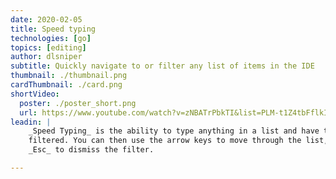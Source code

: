 ```yaml
---
date: 2020-02-05
title: Speed typing
technologies: [go]
topics: [editing]
author: dlsniper
subtitle: Quickly navigate to or filter any list of items in the IDE
thumbnail: ./thumbnail.png
cardThumbnail: ./card.png
shortVideo:
  poster: ./poster_short.png
  url: https://www.youtube.com/watch?v=zNBATrPbkTI&list=PLM-t1Z4tbFflkIOaap4P-BV30ZrZwrDld&index=25
leadin: |
    _Speed Typing_ is the ability to type anything in a list and have the results
    filtered. You can then use the arrow keys to move through the list, or press
    _Esc_ to dismiss the filter.

---
```

